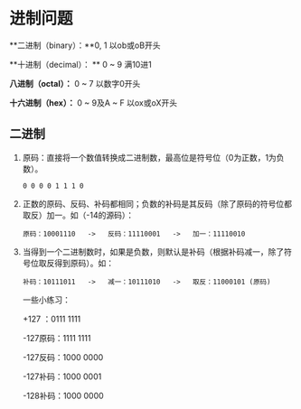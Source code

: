 # 进制问题

**二进制（binary）：**0, 1	以ob或oB开头

**十进制（decimal）： ** 0 ~ 9	满10进1

**八进制（octal）：** 0 ~ 7	以数字0开头

**十六进制（hex）：** 0 ~ 9及A ~ F	以ox或oX开头



## 二进制

1. 原码：直接将一个数值转换成二进制数，最高位是符号位（0为正数，1为负数）。

   ```
   0 0 0 0 1 1 1 0 
   ```

2. 正数的原码、反码、补码都相同；负数的补码是其反码（除了原码的符号位都取反）加一。如（-14的源码）：

   ```
   原码：10001110   ->   反码：11110001   ->   加一：11110010
   ```

3. 当得到一个二进制数时，如果是负数，则默认是补码（根据补码减一，除了符号位取反得到原码）。如：

   ```
   补码：10111011   ->   减一：10111010   ->   取反：11000101 (原码)
   ```

   一些小练习：

   +127 ：0111 1111

   -127原码：1111 1111

   -127反码：1000 0000

   -127补码：1000 0001

   -128补码：1000 0000

